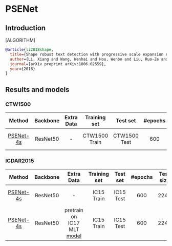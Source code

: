 # PSENet

## Introduction

[ALGORITHM]

```bibtex
@article{li2018shape,
  title={Shape robust text detection with progressive scale expansion network},
  author={Li, Xiang and Wang, Wenhai and Hou, Wenbo and Liu, Ruo-Ze and Lu, Tong and Yang, Jian},
  journal={arXiv preprint arXiv:1806.02559},
  year={2018}
}
```

## Results and models

### CTW1500

|Method | Backbone|Extra Data | Training set | Test set | #epochs | Test size|Recall|Precision|Hmean|Download|
|:------:| :------:|:------:|:------:|:------:|:------:|:------:|:------:|:------:|:------:|:------:|
|[PSENet-4s](/configs/textdet/psenet/psenet_r50_fpnf_600e_ctw1500.py) |ResNet50 |-|CTW1500 Train|CTW1500 Test|600|1280|0.728|0.849|0.784|[model](https://download.openmmlab.com/mmocr/textdet/psenet/psenet_r50_fpnf_600e_ctw1500_20210401-216fed50.pth) &#124; [config](https://download.openmmlab.com/mmocr/textdet/psenet/psenet_r50_fpnf_600e_ctw1500_20210401.py) &#124; [log](https://download.openmmlab.com/mmocr/textdet/psenet/20210401_215421.log.json)|

### ICDAR2015

|Method | Backbone| Extra Data | Training set | Test set | #epochs | Test size|Recall|Precision|Hmean|Download|
|:------:| :------:|:------:|:------:|:------:|:------:|:------:|:------:|:------:|:------:|:------:|
|[PSENet-4s](/configs/textdet/psenet/psenet_r50_fpnf_600e_icdar2015.py) |ResNet50 |-|IC15 Train|IC15 Test|600|2240|0.784|0.831|0.807|[model](https://download.openmmlab.com/mmocr/textdet/psenet/psenet_r50_fpnf_600e_icdar2015-c6131f0d.pth) &#124; [config](https://download.openmmlab.com/mmocr/textdet/psenet/psenet_r50_fpnf_600e_icdar2015.py)  &#124; [log](https://download.openmmlab.com/mmocr/textdet/psenet/20210331_214145.log.json)|
|[PSENet-4s](/configs/textdet/psenet/psenet_r50_fpnf_600e_icdar2015.py) |ResNet50 |pretrain on IC17 MLT [model](https://download.openmmlab.com/mmocr/textdet/psenet/psenet_r50_fpnf_600e_icdar2017_as_pretrain-0af6d62c.pth)|IC15 Train|IC15 Test|600|2240|0.834|0.861|0.847|[model](https://download.openmmlab.com/mmocr/textdet/psenet/psenet_r50_fpnf_600e_icdar2015_pretrain-ac477383.pth) &#124; [config](https://download.openmmlab.com/mmocr/textdet/psenet/psenet_r50_fpnf_600e_icdar2015.py) |
